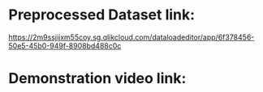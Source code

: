 # Preprocessed Dataset link:
https://2m9ssjijxm55coy.sg.qlikcloud.com/dataloadeditor/app/6f378456-50e5-45b0-949f-8908bd488c0c
# Demonstration video link:

